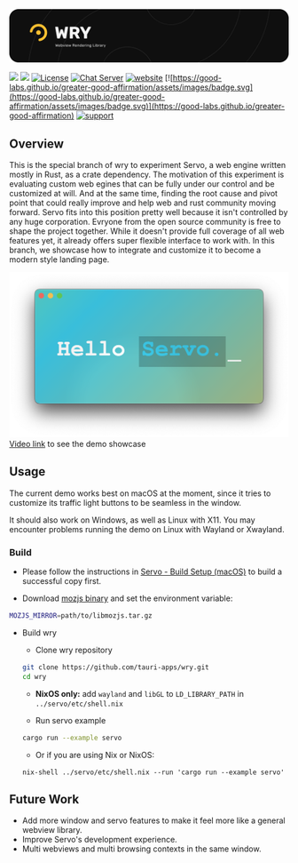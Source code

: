 <img src=".github/splash.png" alt="WRY Webview Rendering library" />

[![](https://img.shields.io/crates/v/wry?style=flat-square)](https://crates.io/crates/wry) [![](https://img.shields.io/docsrs/wry?style=flat-square)](https://docs.rs/wry/)
[![License](https://img.shields.io/badge/License-MIT%20or%20Apache%202-green.svg)](https://opencollective.com/tauri)
[![Chat Server](https://img.shields.io/badge/chat-discord-7289da.svg)](https://discord.gg/SpmNs4S)
[![website](https://img.shields.io/badge/website-tauri.app-purple.svg)](https://tauri.app)
[![https://good-labs.github.io/greater-good-affirmation/assets/images/badge.svg](https://good-labs.github.io/greater-good-affirmation/assets/images/badge.svg)](https://good-labs.github.io/greater-good-affirmation)
[![support](https://img.shields.io/badge/sponsor-Open%20Collective-blue.svg)](https://opencollective.com/tauri)

## Overview

This is the special branch of wry to experiment Servo, a web engine written mostly in Rust, as a crate dependency.
The motivation of this experiment is evaluating custom web egines that can be fully under our control and be customized at will.
And at the same time, finding the root cause and pivot point that could really improve and help web and rust community moving forward.
Servo fits into this position pretty well because it isn't controlled by any huge corporation. Evryone from the open source community is free to shape the project together.
While it doesn't provide full coverage of all web features yet, it already offers super flexible interface to work with.
In this branch, we showcase how to integrate and customize it to become a modern style landing page.

![](demo.png)
[Video link](https://twitter.com/Yu_Wei_Wu/status/1740251457285431487) to see the demo showcase

## Usage

The current demo works best on macOS at the moment, since it tries to customize its traffic light buttons to be seamless in the window.

It should also work on Windows, as well as Linux with X11. You may encounter problems running the demo on Linux with Wayland or Xwayland.

### Build

- Please follow the instructions in [Servo - Build Setup (macOS)](https://github.com/servo/servo#macos) to build a successful copy first.

- Download [mozjs binary](https://github.com/wusyong/mozjs/releases/tag/tag-8410b587d66a36f1660cc3b828359e199eb0760a) and set the environment variable:

```sh
MOZJS_MIRROR=path/to/libmozjs.tar.gz
```

- Build wry

  - Clone wry repository

  ```sh
  git clone https://github.com/tauri-apps/wry.git
  cd wry
  ```

  - **NixOS only:** add `wayland` and `libGL` to `LD_LIBRARY_PATH` in `../servo/etc/shell.nix`

  - Run servo example

  ```sh
  cargo run --example servo
  ```

    - Or if you are using Nix or NixOS:

    ```
    nix-shell ../servo/etc/shell.nix --run 'cargo run --example servo'
    ```

## Future Work

- Add more window and servo features to make it feel more like a general webview library.
- Improve Servo's development experience.
- Multi webviews and multi browsing contexts in the same window.